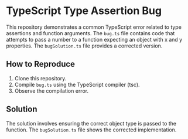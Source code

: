 # TypeScript Type Assertion Bug

This repository demonstrates a common TypeScript error related to type assertions and function arguments.  The `bug.ts` file contains code that attempts to pass a number to a function expecting an object with x and y properties.  The `bugSolution.ts` file provides a corrected version.

## How to Reproduce

1. Clone this repository.
2. Compile `bug.ts` using the TypeScript compiler (tsc).
3. Observe the compilation error.

## Solution

The solution involves ensuring the correct object type is passed to the function. The `bugSolution.ts` file shows the corrected implementation.